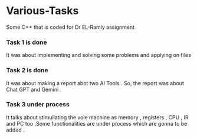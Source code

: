 
# Various-Tasks
 Some C++ that is coded for Dr EL-Ramly assignment
### Task 1 is done 
 It was about implementing and solving some problems and applying on files 
### Task 2 is done
 It was about making a report abot two AI Tools . So, the report was about Chat GPT and Gemini .
### Task 3 under process
 It talks about stimuilating the vole machine as memory , registers , CPU , IR and PC too .Some functionalities are under process which are gonna to be added .
